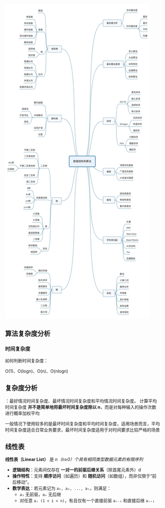 ![file-20250206151523543.png](https://raw.githubusercontent.com/Enki-Zhang/blog_img/master/20250206151523.png)


## 算法复杂度分析

###  时间复杂度

如何判断时间复杂度：

O(1)、O(logn)、O(n)、O(nlogn) 

## 复杂度分析

：最好情况时间复杂度、最坏情况时间复杂度和平均情况时间复杂度。
计算平均时间复杂度 **并不是简单地将最坏时间复杂度除以 n**，而是对每种输入的操作次数进行概率加权平均

一般情况下使用较多的是最坏时间复杂度和平均时间复杂度，适用场景而言，平均时间复杂度适合日常业务要求，最坏时间复杂度适用于对时间要求比较严格的场景


## 线性表

**线性表（Linear List）** 是 _n（n≥0）个具有相同类型数据元素的有限序列_
- **逻辑结构**：元素间仅存在 **一对一的前驱后继关系**（除首尾元素外）d
- **操作特性**：支持 **顺序访问**（如遍历）和 **随机访问**（如数组），而非仅限于“前后移动”。
- **数学表达**：若元素记为 `a₁, a₂, ..., aₙ`，则满足：
    - `a₁` 无前驱，`aₙ` 无后继
    - 对任意 `aᵢ (1 < i < n)`，有且仅有一个直接前驱 `aᵢ₋₁` 和直接后继 `aᵢ₊₁`